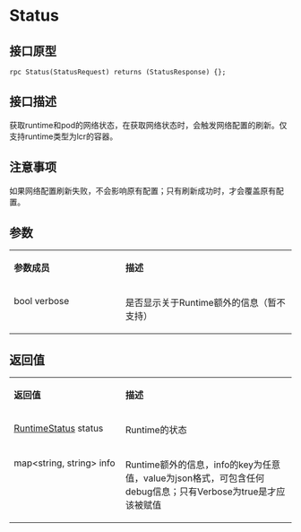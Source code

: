# Status<a name="ZH-CN_TOPIC_0184808113"></a>

## 接口原型<a name="zh-cn_topic_0183088059_section164301654155514"></a>

```
rpc Status(StatusRequest) returns (StatusResponse) {};
```

## 接口描述<a name="zh-cn_topic_0183088059_section729211519569"></a>

获取runtime和pod的网络状态，在获取网络状态时，会触发网络配置的刷新。仅支持runtime类型为lcr的容器。

## 注意事项<a name="zh-cn_topic_0183088059_section973104418419"></a>

如果网络配置刷新失败，不会影响原有配置；只有刷新成功时，才会覆盖原有配置。

## 参数<a name="zh-cn_topic_0183088059_section349492895613"></a>

<a name="zh-cn_topic_0183088059_table184320467318"></a>
<table><tbody><tr id="zh-cn_topic_0183088059_row78917461336"><td class="cellrowborder" valign="top" width="39.54%"><p id="zh-cn_topic_0183088059_p1089154617315"><a name="zh-cn_topic_0183088059_p1089154617315"></a><a name="zh-cn_topic_0183088059_p1089154617315"></a><strong id="zh-cn_topic_0183088059_b98915462314"><a name="zh-cn_topic_0183088059_b98915462314"></a><a name="zh-cn_topic_0183088059_b98915462314"></a>参数成员</strong></p>
</td>
<td class="cellrowborder" valign="top" width="60.46%"><p id="zh-cn_topic_0183088059_p128984613319"><a name="zh-cn_topic_0183088059_p128984613319"></a><a name="zh-cn_topic_0183088059_p128984613319"></a><strong id="zh-cn_topic_0183088059_b989164612317"><a name="zh-cn_topic_0183088059_b989164612317"></a><a name="zh-cn_topic_0183088059_b989164612317"></a>描述</strong></p>
</td>
</tr>
<tr id="zh-cn_topic_0183088059_row17894468314"><td class="cellrowborder" valign="top" width="39.54%"><p id="zh-cn_topic_0183088059_p133821342185014"><a name="zh-cn_topic_0183088059_p133821342185014"></a><a name="zh-cn_topic_0183088059_p133821342185014"></a>bool verbose</p>
</td>
<td class="cellrowborder" valign="top" width="60.46%"><p id="zh-cn_topic_0183088059_p5596114510551"><a name="zh-cn_topic_0183088059_p5596114510551"></a><a name="zh-cn_topic_0183088059_p5596114510551"></a>是否显示关于Runtime额外的信息（暂不支持）</p>
</td>
</tr>
</tbody>
</table>

## 返回值<a name="zh-cn_topic_0183088059_section10495164611565"></a>

<a name="zh-cn_topic_0183088059_table15296551936"></a>
<table><tbody><tr id="zh-cn_topic_0183088059_row18741555834"><td class="cellrowborder" valign="top" width="39.54%"><p id="zh-cn_topic_0183088059_p197485518319"><a name="zh-cn_topic_0183088059_p197485518319"></a><a name="zh-cn_topic_0183088059_p197485518319"></a><strong id="zh-cn_topic_0183088059_b77413551933"><a name="zh-cn_topic_0183088059_b77413551933"></a><a name="zh-cn_topic_0183088059_b77413551933"></a>返回值</strong></p>
</td>
<td class="cellrowborder" valign="top" width="60.46%"><p id="zh-cn_topic_0183088059_p374185520310"><a name="zh-cn_topic_0183088059_p374185520310"></a><a name="zh-cn_topic_0183088059_p374185520310"></a><strong id="zh-cn_topic_0183088059_b174125511315"><a name="zh-cn_topic_0183088059_b174125511315"></a><a name="zh-cn_topic_0183088059_b174125511315"></a>描述</strong></p>
</td>
</tr>
<tr id="zh-cn_topic_0183088059_row87419551317"><td class="cellrowborder" valign="top" width="39.54%"><p id="zh-cn_topic_0183088059_p13351101810514"><a name="zh-cn_topic_0183088059_p13351101810514"></a><a name="zh-cn_topic_0183088059_p13351101810514"></a><a href="接口-2.md#zh-cn_topic_0182207110_li15257663554">RuntimeStatus</a> status</p>
</td>
<td class="cellrowborder" valign="top" width="60.46%"><p id="zh-cn_topic_0183088059_p18351018105117"><a name="zh-cn_topic_0183088059_p18351018105117"></a><a name="zh-cn_topic_0183088059_p18351018105117"></a>Runtime的状态</p>
</td>
</tr>
<tr id="zh-cn_topic_0183088059_row1187724514524"><td class="cellrowborder" valign="top" width="39.54%"><p id="zh-cn_topic_0183088059_p1887784525214"><a name="zh-cn_topic_0183088059_p1887784525214"></a><a name="zh-cn_topic_0183088059_p1887784525214"></a>map&lt;string, string&gt; info</p>
</td>
<td class="cellrowborder" valign="top" width="60.46%"><p id="zh-cn_topic_0183088059_p20877184519522"><a name="zh-cn_topic_0183088059_p20877184519522"></a><a name="zh-cn_topic_0183088059_p20877184519522"></a>Runtime额外的信息，info的key为任意值，value为json格式，可包含任何debug信息；只有Verbose为true是才应该被赋值</p>
</td>
</tr>
</tbody>
</table>

